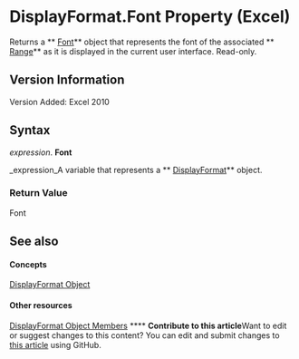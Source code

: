 
# DisplayFormat.Font Property (Excel)

Returns a  ** [Font](f4788ba4-1c4c-2f03-4d73-194bc9316825.md)** object that represents the font of the associated ** [Range](b8207778-0dcc-4570-1234-f130532cc8cd.md)** as it is displayed in the current user interface. Read-only.


## Version Information

Version Added: Excel 2010 


## Syntax

 _expression_. **Font**

 _expression_A variable that represents a  ** [DisplayFormat](c70b5d7f-adf1-e539-a32d-12c920af7c7e.md)** object.


### Return Value

Font


## See also


#### Concepts


 [DisplayFormat Object](c70b5d7f-adf1-e539-a32d-12c920af7c7e.md)
#### Other resources


 [DisplayFormat Object Members](fdcc9aec-9575-4530-059c-39559986b387.md)
****   **Contribute to this article**Want to edit or suggest changes to this content? You can edit and submit changes to  [this article](https://github.com/jhershey00/VBA_Excel_Test/OpenXMLCon/articles/9b3a1e4e-de59-c00e-bbca-e76d7b283456.md) using GitHub.

